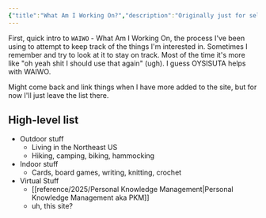 ```yaml
---
{"title":"What Am I Working On?","description":"Originally just for self-reference, now also a way to share some of the things on my mental (and other) radar","date":"2025-08-09","tags":["updates","DL"],"dg-publish":true,"created":"2025-08-04T18:40:48","updated":"2025-08-09T21:43:01-04:00","permalink":"/waiwo/","dgPassFrontmatter":true,"noteIcon":"3"}
---
```



First, quick intro to `WAIWO` - What Am I Working On, the process I've been using to attempt to keep track of the things I'm interested in. Sometimes I remember and try to look at it to stay on track. Most of the time it's more like "oh yeah shit I should use that again" (ugh). I guess OYSISUTA helps with WAIWO.

Might come back and link things when I have more added to the site, but for now I'll just leave the list there.

## High-level list
- Outdoor stuff
  - Living in the Northeast US
  - Hiking, camping, biking, hammocking
- Indoor stuff
  - Cards, board games, writing, knitting, crochet
- Virtual Stuff
  - [[reference/2025/Personal Knowledge Management\|Personal Knowledge Management aka PKM]]
  - uh, this site?


